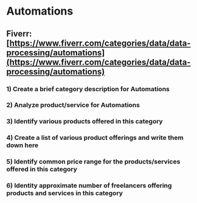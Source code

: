 # Automations
## Fiverr: [https://www.fiverr.com/categories/data/data-processing/automations](https://www.fiverr.com/categories/data/data-processing/automations)
### 1) Create a brief category description for Automations
### 2) Analyze product/service for Automations
### 3) Identify various products offered in this category
### 4) Create a list of various product offerings and write them down here
### 5) Identify common price range for the products/services offered in this category
### 6) Identity approximate number of freelancers offering products and services in this category
